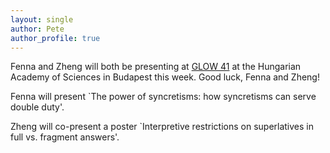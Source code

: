 ```yaml
---
layout: single
author: Pete
author_profile: true
---
```


Fenna and Zheng will both be presenting at [GLOW 41](https://glowlinguistics.org/41/) at the Hungarian Academy of Sciences in Budapest this week. Good luck, Fenna and Zheng!

Fenna will present `The power of syncretisms: how syncretisms can serve double duty'.

Zheng will co-present a poster `Interpretive restrictions on superlatives in full vs. fragment answers'.